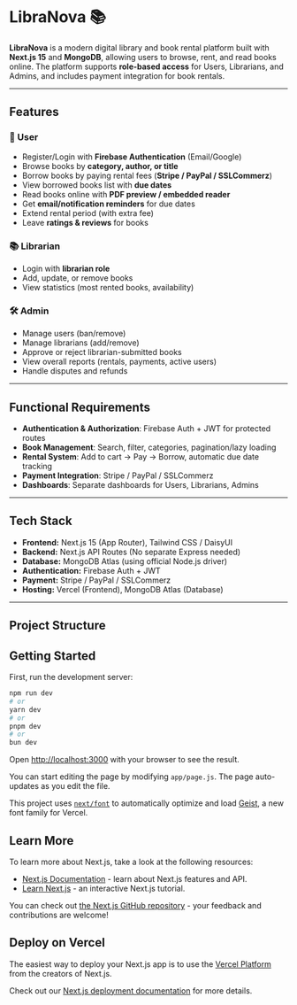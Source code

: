 # LibraNova 📚

**LibraNova** is a modern digital library and book rental platform built with **Next.js 15** and **MongoDB**, allowing users to browse, rent, and read books online. The platform supports **role-based access** for Users, Librarians, and Admins, and includes payment integration for book rentals.

---

## **Features**

### 🌟 User
- Register/Login with **Firebase Authentication** (Email/Google)
- Browse books by **category, author, or title**
- Borrow books by paying rental fees (**Stripe / PayPal / SSLCommerz**)
- View borrowed books list with **due dates**
- Read books online with **PDF preview / embedded reader**
- Get **email/notification reminders** for due dates
- Extend rental period (with extra fee)
- Leave **ratings & reviews** for books

### 📚 Librarian
- Login with **librarian role**
- Add, update, or remove books
- View statistics (most rented books, availability)

### 🛠 Admin
- Manage users (ban/remove)
- Manage librarians (add/remove)
- Approve or reject librarian-submitted books
- View overall reports (rentals, payments, active users)
- Handle disputes and refunds

---

## **Functional Requirements**
- **Authentication & Authorization**: Firebase Auth + JWT for protected routes  
- **Book Management**: Search, filter, categories, pagination/lazy loading  
- **Rental System**: Add to cart → Pay → Borrow, automatic due date tracking  
- **Payment Integration**: Stripe / PayPal / SSLCommerz  
- **Dashboards**: Separate dashboards for Users, Librarians, Admins

---

## **Tech Stack**

- **Frontend:** Next.js 15 (App Router), Tailwind CSS / DaisyUI  
- **Backend:** Next.js API Routes (No separate Express needed)  
- **Database:** MongoDB Atlas (using official Node.js driver)  
- **Authentication:** Firebase Auth + JWT  
- **Payment:** Stripe / PayPal / SSLCommerz  
- **Hosting:** Vercel (Frontend), MongoDB Atlas (Database)

---

## **Project Structure**



## Getting Started

First, run the development server:

```bash
npm run dev
# or
yarn dev
# or
pnpm dev
# or
bun dev
```

Open [http://localhost:3000](http://localhost:3000) with your browser to see the result.

You can start editing the page by modifying `app/page.js`. The page auto-updates as you edit the file.

This project uses [`next/font`](https://nextjs.org/docs/app/building-your-application/optimizing/fonts) to automatically optimize and load [Geist](https://vercel.com/font), a new font family for Vercel.

## Learn More

To learn more about Next.js, take a look at the following resources:

- [Next.js Documentation](https://nextjs.org/docs) - learn about Next.js features and API.
- [Learn Next.js](https://nextjs.org/learn) - an interactive Next.js tutorial.

You can check out [the Next.js GitHub repository](https://github.com/vercel/next.js) - your feedback and contributions are welcome!

## Deploy on Vercel

The easiest way to deploy your Next.js app is to use the [Vercel Platform](https://vercel.com/new?utm_medium=default-template&filter=next.js&utm_source=create-next-app&utm_campaign=create-next-app-readme) from the creators of Next.js.

Check out our [Next.js deployment documentation](https://nextjs.org/docs/app/building-your-application/deploying) for more details.
